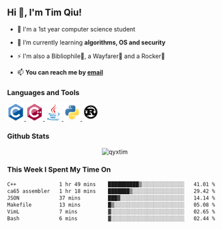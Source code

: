 ## Hi 👋, I'm Tim Qiu!

- 🔭 I'm a 1st year computer science student

- 🌱 I’m currently learning **algorithms, OS and security**

- ⚡ I'm also a Bibliophile📕, a Wayfarer🚶 and a Rocker🤘

- 📫 **You can reach me by [email](qyxtim@qq.com)**

### Languages and Tools
<p align="left"> <a href="https://www.cprogramming.com/" target="_blank" rel="noreferrer"> <img src="https://raw.githubusercontent.com/devicons/devicon/master/icons/c/c-original.svg" alt="c" width="40" height="40"/> </a> <a href="https://www.w3schools.com/cpp/" target="_blank" rel="noreferrer"> <img src="https://raw.githubusercontent.com/devicons/devicon/master/icons/cplusplus/cplusplus-original.svg" alt="cplusplus" width="40" height="40"/> </a> <a href="https://www.java.com" target="_blank" rel="noreferrer"> <img src="https://raw.githubusercontent.com/devicons/devicon/master/icons/java/java-original.svg" alt="java" width="40" height="40"/> </a> <a href="https://www.python.org" target="_blank" rel="noreferrer"> <img src="https://raw.githubusercontent.com/devicons/devicon/master/icons/python/python-original.svg" alt="python" width="40" height="40"/> </a> <a href="https://www.rust-lang.org" target="_blank" rel="noreferrer"> <img src="https://raw.githubusercontent.com/devicons/devicon/master/icons/rust/rust-plain.svg" alt="rust" width="40" height="40"/> </a> </p>

### **Github Stats**

<div align="center">
  <img align="center" src="https://github-readme-stats.vercel.app/api?username=qyxtim&show_icons=true&theme=nord&hide_title=true&hide_border=true" alt="qyxtim" />
</div>

### **This Week I Spent My Time On**
<!--START_SECTION:waka-->

```text
C++              1 hr 49 mins    ██████████▒░░░░░░░░░░░░░░   41.01 %
ca65 assembler   1 hr 18 mins    ███████▒░░░░░░░░░░░░░░░░░   29.42 %
JSON             37 mins         ███▓░░░░░░░░░░░░░░░░░░░░░   14.14 %
Makefile         13 mins         █▒░░░░░░░░░░░░░░░░░░░░░░░   05.08 %
VimL             7 mins          ▓░░░░░░░░░░░░░░░░░░░░░░░░   02.65 %
Bash             6 mins          ▓░░░░░░░░░░░░░░░░░░░░░░░░   02.44 %
```

<!--END_SECTION:waka-->